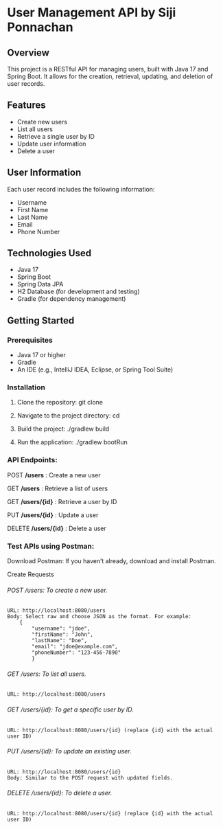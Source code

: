 # User Management API by Siji Ponnachan

## Overview

This project is a RESTful API for managing users, built with Java 17 and Spring Boot. It allows for the creation, retrieval, updating, and deletion of user records.

## Features

- Create new users
- List all users
- Retrieve a single user by ID
- Update user information
- Delete a user

## User Information

Each user record includes the following information:
- Username
- First Name
- Last Name
- Email
- Phone Number

## Technologies Used

- Java 17
- Spring Boot
- Spring Data JPA
- H2 Database (for development and testing)
- Gradle (for dependency management)

## Getting Started

### Prerequisites

- Java 17 or higher
- Gradle
- An IDE (e.g., IntelliJ IDEA, Eclipse, or Spring Tool Suite)

### Installation

1. Clone the repository: git clone <repository-url>

2. Navigate to the project directory: cd <project-directory>

3. Build the project: ./gradlew build

4. Run the application: ./gradlew bootRun


### API Endpoints:

POST		**/users**			: Create a new user

GET			**/users**			: Retrieve a list of users

GET			**/users/{id}**		: Retrieve a user by ID

PUT			**/users/{id}**		: Update a user

DELETE		**/users/{id}**		: Delete a user


### Test APIs using Postman:

Download Postman: If you haven’t already, download and install Postman.

Create Requests

###### POST /users: To create a new user.
	URL: http://localhost:8080/users
	Body: Select raw and choose JSON as the format. For example:
		{
			"username": "jdoe",
			"firstName": "John",
			"lastName": "Doe",
			"email": "jdoe@example.com",
			"phoneNumber": "123-456-7890"
			}
###### GET /users: To list all users.
	URL: http://localhost:8080/users
	
###### GET /users/{id}: To get a specific user by ID.
	URL: http://localhost:8080/users/{id} (replace {id} with the actual user ID)
	
###### PUT /users/{id}: To update an existing user.
	URL: http://localhost:8080/users/{id}
	Body: Similar to the POST request with updated fields.

###### DELETE /users/{id}: To delete a user.
	URL: http://localhost:8080/users/{id} (replace {id} with the actual user ID)

